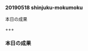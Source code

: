 ### 20190518 shinjuku-mokumoku


本日の成果


+++


### 本日の成果

<canvas data-chart="radar">
<!--
{
 "data": {
  "labels": ["dialogflow", "水泳", "python", "コイン集め", "raspberryPi", "ダイエット", "Node.js", "銭湯"],
  "datasets": [
   {
    "data":[30, 10, 30, 20, 40, 30, 10, 50],
    "label":"現状",
    "backgroundColor":"rgba(80,160,240,.8)"
   },
   {
    "data":[50, 50, 70, 40, 30, 80, 20, 50],
    "label":"これからの意気込み",
    "backgroundColor":"rgba(240,160,80,.8)"
   }
  ]
 },
 "options": "responsive": "true", "scale":{"ticks":"min":0, "max":100}
}

-->
</canvas>



---


### 自己紹介

<canvas data-chart="radar">

    ライフワーク, dialogflow, 水泳, python, コイン集め, raspberryPi, ダイエット, Node.js, 銭湯
    現状, 30, 20, 30, 20, 40, 30, 20, 50
    これからの意気込み, 50, 50, 70, 40, 30, 80, 20, 50

</canvas>

---


### おわり
